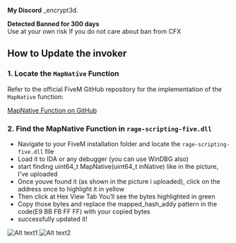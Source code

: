 **My Discord**
_encrypt3d.

**Detected Banned for 300 days**  
Use at your own risk If you do not care about ban from CFX

## How to Update the invoker

### 1. Locate the `MapNative` Function

Refer to the official FiveM GitHub repository for the implementation of the `MapNative` function:

[MapNative Function on GitHub](https://github.com/citizenfx/fivem/blob/master/code/components/rage-scripting-five/src/TableBuilder.cpp#L27)

### 2. Find the MapNative Function in `rage-scripting-five.dll`

- Navigate to your FiveM installation folder and locate the `rage-scripting-five.dll` file
- Load it to IDA or any debugger (you can use WinDBG also)
- start finding uint64_t MapNative(uint64_t inNative) like in the picture, I've uploaded
- Once youve found it (as shown in the picture i uploaded), click on the address once to highlight it in yellow
- Then click at Hex View Tab You’ll see the bytes highlighted in green
- Copy those bytes and replace the mapped_hash_addy pattern in the code(E9 BB FB FF FF) with your copied bytes
- successfully updated it!

![Alt text1](https://i.imgur.com/d7GxXA9.png)
![Alt text2](https://i.imgur.com/pa22Euj.png)

